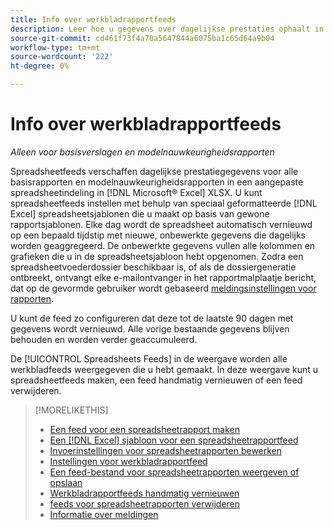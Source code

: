 ```yaml
---
title: Info over werkbladrapportfeeds
description: Leer hoe u gegevens over dagelijkse prestaties ophaalt in een spreadsheetindeling met aangepaste opmaak.
source-git-commit: cd461f73f4a70a5647844a6075ba1c65d64a9b04
workflow-type: tm+mt
source-wordcount: '222'
ht-degree: 0%

---
```


# Info over werkbladrapportfeeds

*Alleen voor basisverslagen en modelnauwkeurigheidsrapporten*

Spreadsheetfeeds verschaffen dagelijkse prestatiegegevens voor alle basisrapporten en modelnauwkeurigheidsrapporten in een aangepaste spreadsheetindeling in [!DNL Microsoft® Excel] XLSX. U kunt spreadsheetfeeds instellen met behulp van speciaal geformatteerde [!DNL Excel] spreadsheetsjablonen die u maakt op basis van gewone rapportsjablonen. Elke dag wordt de spreadsheet automatisch vernieuwd op een bepaald tijdstip met nieuwe, onbewerkte gegevens die dagelijks worden geaggregeerd. De onbewerkte gegevens vullen alle kolommen en grafieken die u in de spreadsheetsjabloon hebt opgenomen. Zodra een spreadsheetvoederdossier beschikbaar is, of als de dossiergeneratie ontbreekt, ontvangt elke e-mailontvanger in het rapportmalplaatje bericht, dat op de gevormde gebruiker wordt gebaseerd [meldingsinstellingen voor rapporten](/help/search-social-commerce/notifications/notification-about.md).

U kunt de feed zo configureren dat deze tot de laatste 90 dagen met gegevens wordt vernieuwd. Alle vorige bestaande gegevens blijven behouden en worden verder geaccumuleerd.

De [!UICONTROL Spreadsheets Feeds] in de weergave worden alle werkbladfeeds weergegeven die u hebt gemaakt. In deze weergave kunt u spreadsheetfeeds maken, een feed handmatig vernieuwen of een feed verwijderen.

>[!MORELIKETHIS]
>
>* [Een feed voor een spreadsheetrapport maken](spreadsheet-feed-create.md)
>* [Een [!DNL Excel] sjabloon voor een spreadsheetrapportfeed](spreadsheet-feed-create-excel-template.md)
>* [Invoerinstellingen voor spreadsheetrapporten bewerken](spreadsheet-feed-edit.md)
>* [Instellingen voor werkbladrapportfeed](spreadsheet-feed-settings.md)
>* [Een feed-bestand voor spreadsheetrapporten weergeven of opslaan](spreadsheet-feed-view-or-save.md)
>* [Werkbladrapportfeeds handmatig vernieuwen](spreadsheet-feed-refresh.md)
>* [feeds voor spreadsheetrapporten verwijderen](spreadsheet-feed-delete.md)
>* [Informatie over meldingen](/help/search-social-commerce/notifications/notification-about.md)